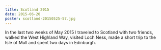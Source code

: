 ```yaml
---
title: Scotland 2015
date: 2015-06-20
poster: scotland-20150525-57.jpg
---
```


In the last two weeks of May 2015 I traveled to Scotland with two friends, walked the West Highland Way, visited Loch Ness, made a short trip to the Isle of Mull and spent two days in Edinburgh.
